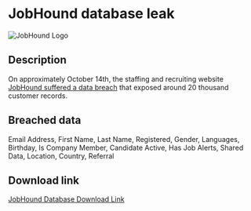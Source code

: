 # JobHound database leak

![JobHound Logo](https://support.jobhound.mt/wp-content/themes/docly/assets/img/logo-2x.png)

## Description

On approximately October 14th, the staffing and recruiting website <a href="https://darkwebinformer.com/888-has-allegedly-leaked-the-jobhound-database/" target="_blank" rel="noopener">JobHound suffered a data breach</a> that exposed around 20 thousand customer records.

## Breached data

Email Address, First Name, Last Name, Registered, Gender, Languages, Birthday, Is Company Member, Candidate Active, Has Job Alerts, Shared Data, Location, Country, Referral

## Download link

[JobHound Database Download Link](https://files.vc/d/dl?hash=be74d051c7aed94b4297bbd146023154)
